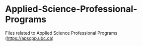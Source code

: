 # Applied-Science-Professional-Programs
Files related to Applied Science Professional Programs (https://apscpp.ubc.ca)

